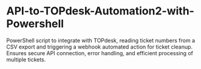 # API-to-TOPdesk-Automation2-with-Powershell
PowerShell script to integrate with TOPdesk, reading ticket numbers from a CSV export and triggering a webhook automated action for ticket cleanup. Ensures secure API connection, error handling, and efficient processing of multiple tickets.
